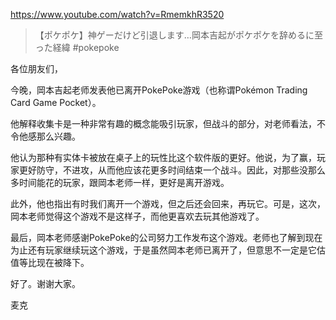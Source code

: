 https://www.youtube.com/watch?v=RmemkhR3520

> 【ポケポケ】神ゲーだけど引退します…岡本吉起がポケポケを辞めるに至った経緯 #pokepoke

各位朋友们，

今晚，岡本吉起老师发表他已离开PokePoke游戏（也称谓Pokémon Trading Card Game Pocket）。

他解释收集卡是一种非常有趣的概念能吸引玩家，但战斗的部分，对老师看法，不令他感那么兴趣。

他认为那种有实体卡被放在桌子上的玩性比这个软件版的更好。他说，为了赢，玩家更好防守，不进攻，从而他应该花更多时间结束一个战斗。因此，对那些没那么多时间能花的玩家，跟岡本老师一样，更好是离开游戏。

此外，他也指出有时我们离开一个游戏，但之后还会回来，再玩它。可是，这次，岡本老师觉得这个游戏不是这样子，而他更喜欢去玩其他游戏了。

最后，岡本老师感谢PokePoke的公司努力工作发布这个游戏。老师也了解到现在为止还有玩家继续玩这个游戏，于是虽然岡本老师已离开了，但意思不一定是它估值等比现在被降下。

好了。谢谢大家。

麦克

